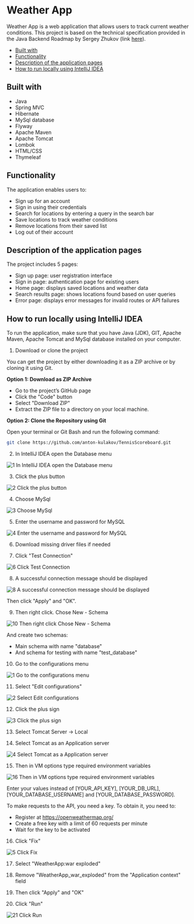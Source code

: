 # Weather App

Weather App is a web application that allows users to track current weather conditions.
This project is based on the technical specification provided in the Java Backend Roadmap by Sergey Zhukov (link [here](https://zhukovsd.github.io/java-backend-learning-course/projects/weather-viewer/)).

- [Built with](#built-with)
- [Functionality](#functionality)
- [Description of the application pages](#description-of-the-application-pages)
- [How to run locally using IntelliJ IDEA](#how-to-run-locally-using-intellij-idea)

## Built with

- Java
- Spring MVC
- Hibernate
- MySql database
- Flyway
- Apache Maven
- Apache Tomcat
- Lombok
- HTML/CSS
- Thymeleaf

## Functionality

The application enables users to:

- Sign up for an account
- Sign in using their credentials
- Search for locations by entering a query in the search bar
- Save locations to track weather conditions
- Remove locations from their saved list
- Log out of their account

## Description of the application pages

The project includes 5 pages:

- Sign up page: user registration interface
- Sign in page: authentication page for existing users
- Home page: displays saved locations and weather data
- Search results page: shows locations found based on user queries
- Error page: displays error messages for invalid routes or API failures

## How to run locally using IntelliJ IDEA
To run the application, make sure that you have Java (JDK), GIT, Apache Maven, Apache Tomcat and MySql database installed on your computer.
1. Download or clone the project

You can get the project by either downloading it as a ZIP archive or by cloning it using Git.

**Option 1: Download as ZIP Archive**
- Go to the project’s GitHub page
- Click the "Code" button
- Select "Download ZIP"
- Extract the ZIP file to a directory on your local machine.

**Option 2: Clone the Repository using Git**

Open your terminal or Git Bash and run the following command:

  ```bash
  git clone https://github.com/anton-kulakov/TennisScoreboard.git
  ```

2. In IntelliJ IDEA open the Database menu

![1  In IntelliJ IDEA open the Database menu](https://github.com/user-attachments/assets/d4195d1c-4e53-4134-8dc9-5005243462bc)

3. Click the plus button

![2  Click the plus button](https://github.com/user-attachments/assets/495c4521-bcb6-4abd-bd61-bfd56fed0cbb)

4. Choose MySql

![3  Choose MySql](https://github.com/user-attachments/assets/698ece07-aa78-48c7-aac7-b6c2f02aa46d)

5. Enter the username and password for MySQL

![4  Enter the username and password for MySQL](https://github.com/user-attachments/assets/c1a0d2b8-9cac-40a5-b944-b61cf847598d)

6. Download missing driver files if needed

7. Click "Test Connection"

![6  Click Test Connection](https://github.com/user-attachments/assets/701318d2-d22c-4930-b43f-25241d1b291d)

8. A successful connection message should be displayed

![8  A successful connection message should be displayed](https://github.com/user-attachments/assets/44be4dc1-ecef-4b44-bd2e-db7c4f6ab9e5)

Then click "Apply" and "OK".

9. Then right click. Chose New - Schema

![10  Then right click  Chose New - Schema](https://github.com/user-attachments/assets/be42d2dd-1097-4b0c-a46b-151873834bb7)

And create two schemas: 

- Main schema with name "database"
- And schema for testing with name "test_database"

10. Go to the configurations menu

![1  Go to the configurations menu](https://github.com/user-attachments/assets/e59d28ef-c385-4551-b63d-b897c69839f4)

11. Select "Edit configurations"

![2  Select Edit configurations](https://github.com/user-attachments/assets/49cf4038-bf76-465c-a1dd-5c0fcb97a29b)

12. Click the plus sign

![3  Click the plus sign](https://github.com/user-attachments/assets/c668675d-2168-4be2-ba29-932bf7c30178)

13. Select Tomcat Server -> Local

14. Select Tomcat as an Application server

![4  Select Tomcat as a Application server](https://github.com/user-attachments/assets/68211fa6-a9e1-4e43-bc15-99b77678182e)

15. Then in VM options type required environment variables

![16  Then in VM options type required environment variables](https://github.com/user-attachments/assets/8ededc01-9a9e-4190-9bea-ab8e539785ef)

Enter your values instead of [YOUR_API_KEY], [YOUR_DB_URL], [YOUR_DATABASE_USERNAME] and [YOUR_DATABASE_PASSWORD].

To make requests to the API, you need a key. To obtain it, you need to:

- Register at https://openweathermap.org/
- Create a free key with a limit of 60 requests per minute
- Wait for the key to be activated

16. Click "Fix"

![5  Click Fix](https://github.com/user-attachments/assets/3886edbe-a2af-477e-96ab-b0061b86d248)

17. Select "WeatherApp:war exploded"

18. Remove "WeatherApp_war_exploded" from the "Application context" field

19. Then click "Apply" and "OK"

20. Click "Run"

![21  Click Run](https://github.com/user-attachments/assets/465edfae-2b9b-4988-b3e7-e15555e05a99)


